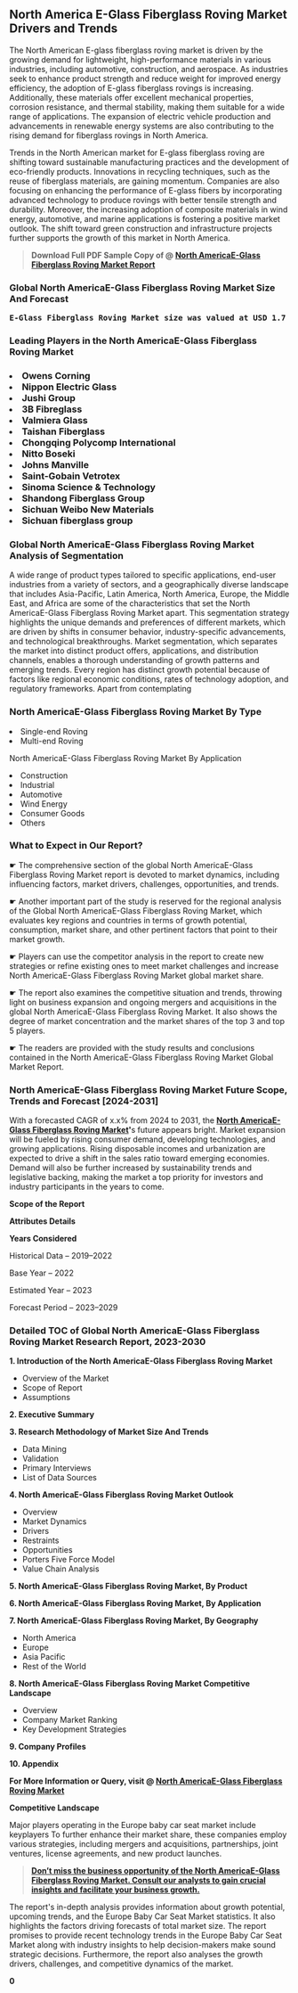 <p> <h2>North America E-Glass Fiberglass Roving Market Drivers and Trends</h2><p>The North American E-glass fiberglass roving market is driven by the growing demand for lightweight, high-performance materials in various industries, including automotive, construction, and aerospace. As industries seek to enhance product strength and reduce weight for improved energy efficiency, the adoption of E-glass fiberglass rovings is increasing. Additionally, these materials offer excellent mechanical properties, corrosion resistance, and thermal stability, making them suitable for a wide range of applications. The expansion of electric vehicle production and advancements in renewable energy systems are also contributing to the rising demand for fiberglass rovings in North America.</p><p>Trends in the North American market for E-glass fiberglass roving are shifting toward sustainable manufacturing practices and the development of eco-friendly products. Innovations in recycling techniques, such as the reuse of fiberglass materials, are gaining momentum. Companies are also focusing on enhancing the performance of E-glass fibers by incorporating advanced technology to produce rovings with better tensile strength and durability. Moreover, the increasing adoption of composite materials in wind energy, automotive, and marine applications is fostering a positive market outlook. The shift toward green construction and infrastructure projects further supports the growth of this market in North America.</p></p><blockquote id="" class=""><strong>Download Full PDF Sample Copy of @&nbsp;<a href="https://www.verifiedmarketreports.com/download-sample/?rid=623910&utm_source=GitHub-Jan&utm_medium=262" target="_blank">North AmericaE-Glass Fiberglass Roving Market Report</a>&nbsp;&nbsp;</strong></blockquote><h3 id="" class=""><strong>Global&nbsp;North AmericaE-Glass Fiberglass Roving Market Size And Forecast</strong></h3><pre class="reader-text-block__code-block"><strong>E-Glass Fiberglass Roving Market size was valued at USD 1.7 Billion in 2022 and is projected to reach USD 2.8 Billion by 2030, growing at a CAGR of 6.0% from 2024 to 2030.</strong></pre><h3 id="" class="">Leading Players in the&nbsp;North AmericaE-Glass Fiberglass Roving Market</h3><h3 class=""></Li><Li>Owens Corning</Li><Li> Nippon Electric Glass</Li><Li> Jushi Group</Li><Li> 3B Fibreglass</Li><Li> Valmiera Glass</Li><Li> Taishan Fiberglass</Li><Li> Chongqing Polycomp International</Li><Li> Nitto Boseki</Li><Li> Johns Manville</Li><Li> Saint-Gobain Vetrotex</Li><Li> Sinoma Science & Technology</Li><Li> Shandong Fiberglass Group</Li><Li> Sichuan Weibo New Materials</Li><Li> Sichuan fiberglass group</h3><h3 id="" class="">Global&nbsp;North AmericaE-Glass Fiberglass Roving Market Analysis of Segmentation</h3><p id="" class="">A wide range of product types tailored to specific applications, end-user industries from a variety of sectors, and a geographically diverse landscape that includes Asia-Pacific, Latin America, North America, Europe, the Middle East, and Africa are some of the characteristics that set the North AmericaE-Glass Fiberglass Roving Market apart. This segmentation strategy highlights the unique demands and preferences of different markets, which are driven by shifts in consumer behavior, industry-specific advancements, and technological breakthroughs. Market segmentation, which separates the market into distinct product offers, applications, and distribution channels, enables a thorough understanding of growth patterns and emerging trends. Every region has distinct growth potential because of factors like regional economic conditions, rates of technology adoption, and regulatory frameworks. Apart from contemplating</p><h3 id="" class="">North AmericaE-Glass Fiberglass Roving Market&nbsp;By Type</h3><p></Li><Li>Single-end Roving</Li><Li> Multi-end Roving</p><div class="" data-test-id=""><p>North AmericaE-Glass Fiberglass Roving Market&nbsp;By Application</p></div><p class=""></Li><Li>Construction</Li><Li> Industrial</Li><Li> Automotive</Li><Li> Wind Energy</Li><Li> Consumer Goods</Li><Li> Others</p><div class="" data-test-id=""><h3><span class="">What to Expect in Our Report?</span></h3></div><div class="" data-test-id=""><p><span class="">☛ The comprehensive section of the global North AmericaE-Glass Fiberglass Roving Market report is devoted to market dynamics, including influencing factors, market drivers, challenges, opportunities, and trends.</span></p></div><div class="" data-test-id=""><p><span class="">☛ Another important part of the study is reserved for the regional analysis of the Global North AmericaE-Glass Fiberglass Roving Market, which evaluates key regions and countries in terms of growth potential, consumption, market share, and other pertinent factors that point to their market growth.</span></p></div><div class="" data-test-id=""><p><span class="">☛ Players can use the competitor analysis in the report to create new strategies or refine existing ones to meet market challenges and increase North AmericaE-Glass Fiberglass Roving Market global market share.</span></p></div><div class="" data-test-id=""><p><span class="">☛ The report also examines the competitive situation and trends, throwing light on business expansion and ongoing mergers and acquisitions in the global North AmericaE-Glass Fiberglass Roving Market. It also shows the degree of market concentration and the market shares of the top 3 and top 5 players.</span></p></div><div class="" data-test-id=""><p><span class="">☛ The readers are provided with the study results and conclusions contained in the North AmericaE-Glass Fiberglass Roving Market Global Market Report.</span></p></div><div class="" data-test-id=""><h3><span class="">North AmericaE-Glass Fiberglass Roving Market Future Scope, Trends and Forecast [2024-2031]</span></h3></div><div class="" data-test-id=""><p><span class="">With a forecasted CAGR of x.x% from 2024 to 2031, the <strong><a href="https://www.verifiedmarketreports.com/download-sample/?rid=623910&utm_source=GitHub-Jan&utm_medium=262" target="_blank">North AmericaE-Glass Fiberglass Roving Market</a>'</strong>s future appears bright. Market expansion will be fueled by rising consumer demand, developing technologies, and growing applications. Rising disposable incomes and urbanization are expected to drive a shift in the sales ratio toward emerging economies. Demand will also be further increased by sustainability trends and legislative backing, making the market a top priority for investors and industry participants in the years to come.</span></p><p id="ember66" class="ember-view reader-text-block__paragraph"><strong>Scope of the Report</strong></p><p id="ember67" class="ember-view reader-text-block__paragraph"><strong>Attributes Details</strong></p><p id="ember68" class="ember-view reader-text-block__paragraph"><strong>Years Considered</strong></p><p id="ember69" class="ember-view reader-text-block__paragraph">Historical Data &ndash; 2019&ndash;2022</p><p id="ember70" class="ember-view reader-text-block__paragraph">Base Year &ndash; 2022</p><p id="ember71" class="ember-view reader-text-block__paragraph">Estimated Year &ndash; 2023</p><p id="ember72" class="ember-view reader-text-block__paragraph">Forecast Period &ndash; 2023&ndash;2029</p></div><h3 id="" class="">Detailed TOC of Global North AmericaE-Glass Fiberglass Roving Market Research Report, 2023-2030</h3><p id="" class=""><strong>1. Introduction of the North AmericaE-Glass Fiberglass Roving Market</strong></p><ul><li>Overview of the Market</li><li>Scope of Report</li><li>Assumptions</li></ul><p id="" class=""><strong>2. Executive Summary</strong></p><p id="" class=""><strong>3. Research Methodology of Market Size And Trends</strong></p><ul><li>Data Mining</li><li>Validation</li><li>Primary Interviews</li><li>List of Data Sources</li></ul><p id="" class=""><strong>4. North AmericaE-Glass Fiberglass Roving Market Outlook</strong></p><ul><li>Overview</li><li>Market Dynamics</li><li>Drivers</li><li>Restraints</li><li>Opportunities</li><li>Porters Five Force Model</li><li>Value Chain Analysis</li></ul><p id="" class=""><strong>5. North AmericaE-Glass Fiberglass Roving Market, By Product</strong></p><p id="" class=""><strong>6. North AmericaE-Glass Fiberglass Roving Market, By Application</strong></p><p id="" class=""><strong>7. North AmericaE-Glass Fiberglass Roving Market, By Geography</strong></p><ul><li>North America</li><li>Europe</li><li>Asia Pacific</li><li>Rest of the World</li></ul><p id="" class=""><strong>8. North AmericaE-Glass Fiberglass Roving Market Competitive Landscape</strong></p><ul><li>Overview</li><li>Company Market Ranking</li><li>Key Development Strategies</li></ul><p id="" class=""><strong>9. Company Profiles</strong></p><p id="" class=""><strong>10. Appendix</strong></p><p><strong>For More Information or Query, visit&nbsp;@ <a href="https://www.verifiedmarketreports.com/product/e-glass-fiberglass-roving-market/" target="_blank">North AmericaE-Glass Fiberglass Roving Market</a></strong></p><p id="ember61" class="ember-view reader-text-block__paragraph"><strong>Competitive Landscape</strong></p><p id="ember62" class="ember-view reader-text-block__paragraph">Major players operating in the Europe baby car seat market include keyplayers To further enhance their market share, these companies employ various strategies, including mergers and acquisitions, partnerships, joint ventures, license agreements, and new product launches.</p><blockquote id="ember63" class="ember-view reader-text-block__blockquote"><strong><a href="https://www.verifiedmarketreports.com/download-sample/?rid=623910&utm_source=GitHub-Jan&utm_medium=262" target="_blank">Don&rsquo;t miss the business opportunity of the North AmericaE-Glass Fiberglass Roving Market. Consult our analysts to gain crucial insights and facilitate your business growth.</a></strong></blockquote><p id="ember64" class="ember-view reader-text-block__paragraph">The report's in-depth analysis provides information about growth potential, upcoming trends, and the Europe Baby Car Seat Market statistics. It also highlights the factors driving forecasts of total market size. The report promises to provide recent technology trends in the Europe Baby Car Seat Market along with industry insights to help decision-makers make sound strategic decisions. Furthermore, the report also analyses the growth drivers, challenges, and competitive dynamics of the market.</p><p class="ember-view reader-text-block__paragraph"><strong>0</strong></p>

